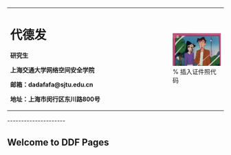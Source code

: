 <table border="0">
  <tr>
    <td width="75%">
      <h1>代德发</h1>
      <p><b>研究生</b></p>
      <p><b>上海交通大学网络空间安全学院</b></p>
      <p><b>邮箱：dadafafa@sjtu.edu.cn</b></p>
      <p><b>地址：上海市闵行区东川路800号</b></p>
    </td>
    <td width="25%">
      <img src="./ddfzhaopian.jpg" width="100%">      % 插入证件照代码
    </td>
  </tr>
</table>
--------------------- 

## Welcome to DDF Pages


